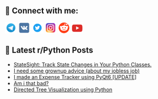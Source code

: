 ## 🔎 Connect with me:
[<img src="https://github.com/bullbesh/bullbesh/blob/main/images/Telegram.png" width="32" height="32" />](https://t.me/bullbesh)
[<img src="https://github.com/bullbesh/bullbesh/blob/main/images/VK.png" width="32" height="32" />](https://vk.com/bullbesh)
[<img src="https://github.com/bullbesh/bullbesh/blob/main/images/Twitter.png" width="32" height="32" />](https://twitter.com/bullbesh1)
[<img src="https://github.com/bullbesh/bullbesh/blob/main/images/Instagram.png" width="32" height="32" />](https://www.instagram.com/bullbesh)
[<img src="https://github.com/bullbesh/bullbesh/blob/main/images/Reddit.png" width="32" height="32" />](https://www.reddit.com/user/bullbesh)
[<img src="https://github.com/bullbesh/bullbesh/blob/main/images/YouTube.png" width="32" height="32" />](https://www.youtube.com/channel/UCtfjRs6uzgq5mfm8S06WTcg)

## 📕 Latest r/Python Posts
<!-- BLOG-POST-LIST:START -->
- [StateSight: Track State Changes in Your Python Classes.](https://www.reddit.com/r/Python/comments/1ag7ody/statesight_track_state_changes_in_your_python/)
- [I need some grownup advice &lpar;about my jobless job&rpar;](https://www.reddit.com/r/Python/comments/1ag7gmm/i_need_some_grownup_advice_about_my_jobless_job/)
- [I made an Expense Tracker using PyQt6 [UPDATE]](https://www.reddit.com/r/Python/comments/1ag75tr/i_made_an_expense_tracker_using_pyqt6_update/)
- [Am i that bad?](https://www.reddit.com/r/Python/comments/1ag716h/am_i_that_bad/)
- [Directed Tree Visualization using Python](https://www.reddit.com/r/Python/comments/1ag6wth/directed_tree_visualization_using_python/)
<!-- BLOG-POST-LIST:END -->
